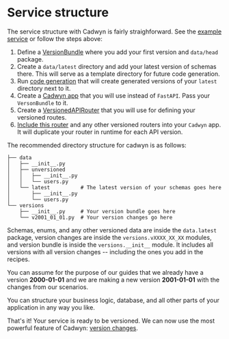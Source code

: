 # Service structure

The service structure with Cadwyn is fairly straighforward. See the [example service](https://github.com/zmievsa/cadwyn/tree/main/tests/tutorial) or follow the steps above:

1. Define a [VersionBundle](./version_changes.md#versionbundle) where you add your first version and `data/head` package.
2. Create a `data/latest` directory and add your latest version of schemas there. This will serve as a template directory for future code generation.
3. Run [code generation](./code_generation.md#code-generation) that will create generated versions of your `latest` directory next to it.
4. Create a [Cadwyn app](./main_app.md) that you will use instead of `FastAPI`. Pass your `VersonBundle` to it.
5. Create a [VersionedAPIRouter](./main_app.md#versionedapirouter) that you will use for defining your versioned routes.
6. [Include this router](./main_app.md) and any other versioned routers into your `Cadwyn` app. It will duplicate your router in runtime for each API version.

The recommended directory structure for cadwyn is as follows:
<!--- Find a better name for "data" dir. "Schemas" doesn't work because enums can also be there. "Versioned" doesn't work because unversioned stuff can also be there as long as it's not in latest.-->

```tree
├── data
│   ├── __init__.py
│   ├── unversioned
│   │   ├── __init__.py
│   │   └── users.py
│   └── latest          # The latest version of your schemas goes here
│       ├── __init__.py
│       └── users.py
└── versions
    ├── __init__.py     # Your version bundle goes here
    └── v2001_01_01.py  # Your version changes go here
```

Schemas, enums, and any other versioned data are inside the `data.latest` package, version changes are inside the `versions.vXXXX_XX_XX` modules, and version bundle is inside the `versions.__init__` module. It includes all versions with all version changes -- including the ones you add in the recipes.

You can assume for the purpose of our guides that we already have a version **2000-01-01** and we are making a new version **2001-01-01** with the changes from our scenarios.

You can structure your business logic, database, and all other parts of your application in any way you like.

That's it! Your service is ready to be versioned. We can now use the most powerful feature of Cadwyn: [version changes](./version_changes.md#version-changes).
